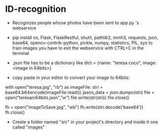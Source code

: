 # ID-recognition
-  Recognizes people whose photos have been sent to app.py 's webservice

-  pip install os, Flask, FlaskRestful, shutil, pathlib2, mmh3, requests, json, base64, opencv-contrib-python, pickle, numpy, statistics, PIL, sys
to train images you have to exit the webservice with CTRL+C in the terminal

-  .json file has to be a dictionary like    dict = {name: "teresa coco", image: <image in 64bits>}

-  copy paste in your editor to convert your image to 64bits:
 
with open("teresa.jpg", "rb") as imageFile:
    stri = base64.b64encode(imageFile.read())
    jason_data = json.dumps(stri)
file = open("teresain64bits.json","w")
file.write(str(stri))
file.close()

fh = open("imageToSave.jpg", "wb")
fh.write(stri.decode('base64'))
fh.close()


-   Create a folder named "src" in your project's directory and inside it one called "images"

